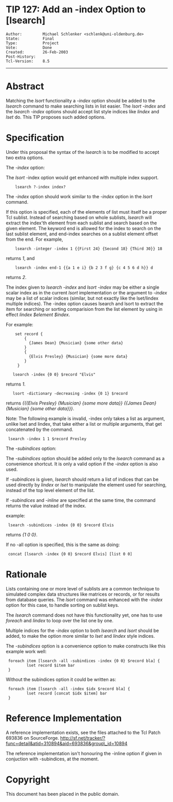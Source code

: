 # TIP 127: Add an -index Option to [lsearch]
	Author:         Michael Schlenker <schlenk@uni-oldenburg.de>
	State:          Final
	Type:           Project
	Vote:           Done
	Created:        26-Feb-2003
	Post-History:   
	Tcl-Version:    8.5
-----

# Abstract

Matching the _lsort_ functionality a _-index_ option should be
added to the _lsearch_ command to make searching lists in list
easier. The _lsort -index_ and the _lsearch -index_ options should
accept list style indices like _lindex_ and _lset_ do.  This TIP
proposes such added options.

# Specification

Under this proposal the syntax of the _lsearch_ is to be modified to
accept two extra options. 

The _-index_ option:

The _lsort_ -index option would get enhanced with multiple index
support.

	    lsearch ?-index index? 

The _-index_ option should work similar to the _-index_ option
in the _lsort_ command.

If this option is specified, each of the elements of list must itself
be a proper Tcl sublist.  Instead of searching based on whole
sublists, _lsearch_ will extract the index'th element from each
sublist and search based on the given element.  The keyword end is
allowed for the index to search on the last sublist element, and
end-index searches on a sublist element offset from the end. For
example,

	    lsearch -integer -index 1 {{First 24} {Second 18} {Third 30}} 18

returns _1_, and

	    lsearch -index end-1 {{a 1 e i} {b 2 3 f g} {c 4 5 6 d h}} d

returns _2_.

The index given to _lsearch -index_ and _lsort -index_ may be
either a single scalar index as in the current _lsort_
implementation or the argument to _-index_ may be a list of scalar
indices \(similar, but not exactly like the lset/lindex multiple
indices\).  The -index option causes lsearch and lsort to extract the
item for searching or sorting comparision from the list element by
using in effect _lindex $element $index_.

For example:

	    set record {
	        {
	          {James Dean} {Musician} {some other data}
	        }
	        {
	          {Elvis Presley} {Musician} {some more data}
	        }
	     }
	
	   lsearch -index {0 0} $record "Elvis"

returns _1_.

	   lsort -dictionary -decreasing -index {0 1} $record

returns _\{\{\{Elvis Presley\} \{Musician\} \{some more data\}\} \{\{James Dean\}
\{Musician\} \{some other data\}\}\}_.

Note: The following example is invalid, -index only takes a list as
argument, unlike lset and lindex, that take either a list or multiple
arguments, that get concatenated by the command.

	 lsearch -index 1 1 $record Presley

The _-subindices_ option:

The _-subindices_ option should be added only to the _lsearch_
command as a convenience shortcut. It is only a valid option if the
_-index_ option is also used.

If _-subindices_ is given, _lsearch_ should return a list of
indices that can be used directly by _lindex_ or _lset_ to
manipulate the element used for searching, instead of the top level
element of the list.

If _-subindices_ and _-inline_ are specified at the same time, the
command returns the value instead of the index.

example:

	 lsearch -subindices -index {0 0} $record Elvis

returns _\{1 0 0\}_.

If no -all option is specified, this is the same as doing:

	 concat [lsearch -index {0 0} $record Elvis] [list 0 0]

# Rationale

Lists containing one or more level of sublists are a common technique to
simulated complex data structures like matrices or records, or for
results from database queries.  The _lsort_ command was enhanced
with the _-index_ option for this case, to handle sorting on sublist
keys.

The _lsearch_ command does not have this functionality yet, one has
to use _foreach_ and _lindex_ to loop over the list one by one.

Multiple indices for the _-index_ option to both _lsearch_ and
_lsort_ should be added, to make the option more similar to _lset_
and _lindex_ style indices.

The _-subindices_ option is a convenience option to make constructs
like this example work well:

	 foreach item [lsearch -all -subindices -index {0 0} $record bla] {
	         lset record $item bar
	 }

Without the subindices option it could be written as:

	 foreach item [lsearch -all -index $idx $record bla] {
	         lset record [concat $idx $item] bar
	 }

# Reference Implementation

A reference implementation exists, see the files attached to the Tcl
Patch 693836 on SourceForge.
<http://sf.net/tracker/?func=detail&atid=310894&aid=693836&group\_id=10894>

The reference implementation isn't honouring the -inline option if
given in conjuction with -subindices, at the moment.

# Copyright

This document has been placed in the public domain.

